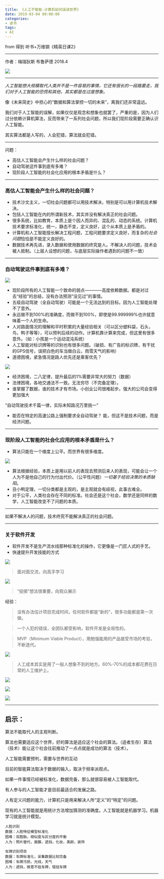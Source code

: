 ```yaml
---
title: 《人工不智能-计算机如何误读世界》
date: 2019-03-04 00:00:00
categories: 
- 读书
tags:
- AI
---
```


from 得到 听书+万维钢《精英日课2》

---

作者：梅瑞狄斯 布鲁萨德 2018.4

![](https://arloseimg.oss-cn-hangzhou.aliyuncs.com/20200901081755.png)

---

*人工智能想大规模取代人类并不是一件容易的事情，它还有很长的一段路要走，我们对于人工智能的恐慌和其他，其实都是在过度想象。*

像《未来简史》中担心的“数据和算法掌控一切的未来”，离我们还非常遥远。

我们对于人工智能的误解，如果仅仅是观念和想象也就罢了，严重的是，因为人们过分依赖计算机算法，反而带来了一系列社会问题，所以我们现阶段需要正确认识人工智能。

其实算法都是人写的，人会犯错，算法就会犯错。

---

问题：

- 高估人工智能会产生什么样的社会问题？
- 自动驾驶这件事到底有多难？
- 现阶段人工智能的社会化应用的根本矛盾是什么？

---

### 高估人工智能会产生什么样的社会问题？

- 技术沙文主义，一切社会问题都可以用技术解决，特别是可以用计算机技术解决。
- 包括人工智能在内的所谓新技术，其实并没有解决真正的社会问题。
- 很多系统，比如教育，本质上是个因人而异的、混乱的、动态的系统。计算机技术要求标准化，统一，静态不变，定义良好，这个从本质上是矛盾的。
- 计算机和人工智能擅长解决工程问题，工程问题要求定义良好，而复杂的*社会问题*恰恰是不能定义良好的。
- 数据技术再先进，录入数据和使用数据的终究是人。不解决人的问题，技术会被人抵制。（上层人设想的问题，与底层实际操作者遇到的问题不一致）

---

### 自动驾驶这件事到底有多难？

![](https://arloseimg.oss-cn-hangzhou.aliyuncs.com/20200901093825.png)

- 现阶段所有的人工智能一个致命的弱点————高度依赖数据。都是对过去“经验”的总结，没有办法预测“没见过”的事情。
- 五级自动驾驶（全自动驾驶）可能是一个无法达到的目标。因为人工智能处理不了意外。
- 永远做不到100%的准确度，而做不到100%，即使是99.999999%也许就意味着一个人的生命。
- 人对路面情况的理解和平时积累的大量经验相关（可以区分塑料袋，石头，鸟，鸭子等等），可以预判后续的动作。计算机靠计算来完成，但这里有很多意外。（如：小孩是一个运动混沌系统）
- 人工智能对标识牌等的识别也有很多问题。（破损、有广告的标识牌，有干扰的GPS信号，误把白色的车当做白云，雨雪天气的影响）
- 道德困境，紧急情况是路人优先还是乘客优先？

![](https://arloseimg.oss-cn-hangzhou.aliyuncs.com/20200901094039.png)
- 经济困境，二八定律，提升最后的1%需要非常大的努力（数据）
- 法律困境，各地交通法不一致。无法穷尽（不完备定理）。
- 谁掌握了数据，谁的技术才有市场。小创业公司很难起步。强大的公司会变得更加强大

“自动驾驶技术千篇一律，实际未知路况万里挑一”

- 能否在特定的高速公路上强制要求全自动驾驶？
能，但这不是技术问题，而是经济问题。

---

### 现阶段人工智能的社会化应用的根本矛盾是什么？

- 算法只能在一个维度上公平。而世界有很多维度。

![](https://arloseimg.oss-cn-hangzhou.aliyuncs.com/20200901095048.png)
- 算法根据经验，本质上是用以前人的表现去预测后来人的表现，可能会让一个人为不是他自己的行为付出代价。（公平性问题）*一切基于经验决策的本质缺陷*。
- 丑小鸭定理，一切分类都是主观的，是主观就会有歧视，此事古难全。
- 对于公平，人类社会存在不同的标准。社会还是这个社会，数学还是同样的数学，人工智能改变不了问题的本质。

---

如果不解决人的问题，技术终究不能解决真正的社会问题。

---

### 关于软件开发

- 软件开发不是生产流水线那种标准化的操作，它更像是一门匠人式的手艺。
- 快速提升开发技能的方式

![](https://arloseimg.oss-cn-hangzhou.aliyuncs.com/20200901100302.png)

> 面对面交流，向高手学习

![](https://arloseimg.oss-cn-hangzhou.aliyuncs.com/20200901101236.png)

> “投掷”想法很重要，向观众展示

经验：

> 没有办法估计项目完成时间，任何软件都是“新的”，很多功能都是第一次做。

> 一个人犯的错误，全团队都受影响，软件开发是全局性的。

> MVP（Minimum Viable Product），用勉强能用的产品接受市场的考验，不断迭代。

![](https://arloseimg.oss-cn-hangzhou.aliyuncs.com/20200901100806.png)

> 人工成本其实是用了一般人想象不到的地方。60%-70%的成本都花费在日常的人工维护上。

![](https://arloseimg.oss-cn-hangzhou.aliyuncs.com/20200901101444.png)

![](https://arloseimg.oss-cn-hangzhou.aliyuncs.com/20200901102057.png)

![](https://arloseimg.oss-cn-hangzhou.aliyuncs.com/20200901102213.png)

---

## 启示：

算法不能取代人的主观判断。

算法也需要适应这个世界，好的算法是适应这个社会的算法。（适者生存）算法（技术）能让这个社会往前推动了一点点就是成功的算法（技术）。

人工智能需要预判，需要与世界的互动

目前的智能算法取决于数据的输入，取决于频率派观点。

如果一件事情已经被标准化，数据完备，那么就很容易被人工智能取代。

有人参与的人工智能才是目前最适合的发展之路。

人有定义问题的能力，计算机只是用来解决人所“定义”的“特定”的问题。

现有的人工智能就是用统计方法增加猜测的准确度。人工智能就是机器学习。机器学习就是统计模型。


```
人脸识别
数据：人脸特征模型标准化
困难：双胞胎，相似度与区分度的平衡
人为：照片替代，面膜，遮挡，化妆，美颜，装饰
```

```
车牌识别项目
数据：车牌标准化，采集数据比较完备
困难：车牌污损，光线，天气
人为：遮挡，故意不挂车牌，错挂车牌
```


---

